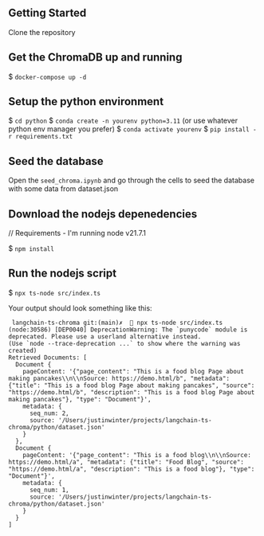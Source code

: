 ## Getting Started

Clone the repository

## Get the ChromaDB up and running

$ `docker-compose up -d`

## Setup the python environment

$ `cd python`
$ `conda create -n yourenv python=3.11` (or use whatever python env manager you prefer)
$ `conda activate yourenv`
$ `pip install -r requirements.txt`

## Seed the database

Open the `seed_chroma.ipynb` and go through the cells to seed the database with some data from dataset.json

## Download the nodejs depenedencies

// Requirements - I'm running node v21.7.1

$ `npm install`


## Run the nodejs script
$ `npx ts-node src/index.ts`

Your output should look something like this:
```
 langchain-ts-chroma git:(main)✗  🚀 npx ts-node src/index.ts
(node:30586) [DEP0040] DeprecationWarning: The `punycode` module is deprecated. Please use a userland alternative instead.
(Use `node --trace-deprecation ...` to show where the warning was created)
Retrieved Documents: [
  Document {
    pageContent: '{"page_content": "This is a food blog Page about making pancakes\\n\\nSource: https://demo.html/b", "metadata": {"title": "This is a food blog Page about making pancakes", "source": "https://demo.html/b", "description": "This is a food blog Page about making pancakes"}, "type": "Document"}',
    metadata: {
      seq_num: 2,
      source: '/Users/justinwinter/projects/langchain-ts-chroma/python/dataset.json'
    }
  },
  Document {
    pageContent: '{"page_content": "This is a food blog\\n\\nSource: https://demo.html/a", "metadata": {"title": "Food Blog", "source": "https://demo.html/a", "description": "This is a food blog"}, "type": "Document"}',
    metadata: {
      seq_num: 1,
      source: '/Users/justinwinter/projects/langchain-ts-chroma/python/dataset.json'
    }
  }
]
```

